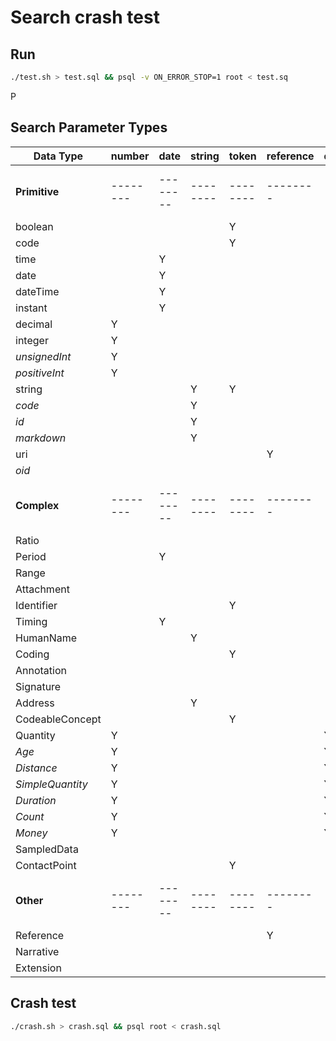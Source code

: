 # Search crash test

## Run

``` bash
./test.sh > test.sql && psql -v ON_ERROR_STOP=1 root < test.sq
```

P


## Search Parameter Types

| Data Type        | number   | date     | string   | token    | reference | quantity | uri      |
|---|---|---|---|---|---|---|---|
| __Primitive__    | -------- | -------- | -------- | -------- | --------  | -------- | -------- |
| boolean          |          |          |          | Y        |           |          |          |
| code             |          |          |          | Y        |           |          |          |
| time             |          | Y        |          |          |           |          |          |
| date             |          | Y        |          |          |           |          |          |
| dateTime         |          | Y        |          |          |           |          |          |
| instant          |          | Y        |          |          |           |          |          |
| decimal          | Y        |          |          |          |           |          |          |
| integer          | Y        |          |          |          |           |          |          |
| _unsignedInt_    | Y        |          |          |          |           |          |          |
| _positiveInt_    | Y        |          |          |          |           |          |          |
| string           |          |          | Y        | Y        |           |          |          |
| _code_           |          |          | Y        |          |           |          |          |
| _id_             |          |          | Y        |          |           |          |          |
| _markdown_       |          |          | Y        |          |           |          |          |
| uri              |          |          |          |          | Y         |          | Y        |
| _oid_            |          |          |          |          |           |          | Y        |
| __Complex__      | -------- | -------- | -------- | -------- | --------  | -------- | -------- |
| Ratio            |          |          |          |          |           |          |          |
| Period           |          | Y        |          |          |           |          |          |
| Range            |          |          |          |          |           |          |          |
| Attachment       |          |          |          |          |           |          |          |
| Identifier       |          |          |          | Y        |           |          |          |
| Timing           |          | Y        |          |          |           |          |          |
| HumanName        |          |          | Y        |          |           |          |          |
| Coding           |          |          |          | Y        |           |          |          |
| Annotation       |          |          |          |          |           |          |          |
| Signature        |          |          |          |          |           |          |          |
| Address          |          |          | Y        |          |           |          |          |
| CodeableConcept  |          |          |          | Y        |           |          |          |
| Quantity         | Y        |          |          |          |           | Y        |          |
| _Age_            | Y        |          |          |          |           | Y        |          |
| _Distance_       | Y        |          |          |          |           | Y        |          |
| _SimpleQuantity_ | Y        |          |          |          |           | Y        |          |
| _Duration_       | Y        |          |          |          |           | Y        |          |
| _Count_          | Y        |          |          |          |           | Y        |          |
| _Money_          | Y        |          |          |          |           | Y        |          |
| SampledData      |          |          |          |          |           |          |          |
| ContactPoint     |          |          |          | Y        |           |          |          |
| __Other__        | -------- | -------- | -------- | -------- | --------  | -------- | -------- |
| Reference        |          |          |          |          | Y         |          |          |
| Narrative        |          |          |          |          |           |          |          |
| Extension        |          |          |          |          |           |          |          |




## Crash test

``` bash
./crash.sh > crash.sql && psql root < crash.sql
```

